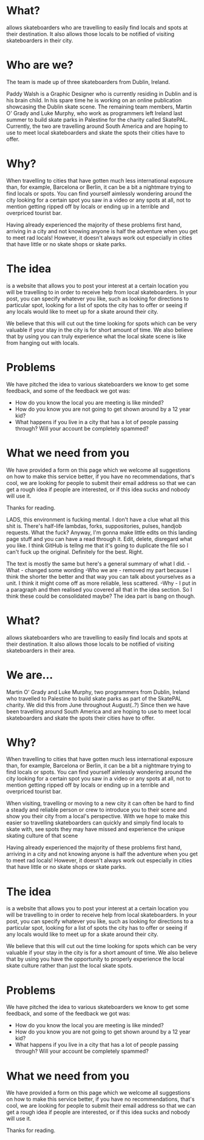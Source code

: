 # What?
<site name> allows skateboarders who are travelling to easily find locals and
spots at their destination. It also allows those locals to be notified of
visiting skateboarders in their city.

# Who are we?
The <site name> team is made up of three skateboarders from Dublin, Ireland.

Paddy Walsh is a Graphic Designer who is currently residing in Dublin and
<site name> is his brain child. In his spare time he is working on an online
publication showcasing the Dublin skate scene. The remaining team members,
Martin O' Grady and Luke Murphy, who work as programmers left Ireland last
summer to build skate parks in Palestine for the charity called SkatePAL.
Currently, the two are travelling around South America and are hoping to use
<site name> to meet local skateboarders and skate the spots their cities
have to offer.

# Why?
When travelling to cities that have gotten much less international exposure
than, for example, Barcelona or Berlin, it can be a bit a nightmare trying to
find locals or spots. You can find yourself aimlessly wondering around the
city looking for a certain spot you saw in a video or any spots at all,
not to mention getting ripped off by locals or ending up in a terrible
and overpriced tourist bar.

Having already experienced the majority of these problems first hand,
arriving in a city and not knowing anyone is half the adventure when you get
to meet rad locals! However, it doesn't always work out especially
in cities that have little or no skate shops or skate parks.

# The idea
<site name> is a website that allows you to post your interest at a certain
location you will be travelling to in order to receive help from local
skateboarders. In your post, you can specify whatever you like, such as
looking for directions to particular spot, looking for a list of spots
the city has to offer or seeing if any locals would like to meet up
for a skate around their city.

We believe that this will cut out the time looking for spots which can be very
valuable if your stay in the city is for short amount of time. We also believe
that by using <site name> you can truly experience what the local skate scene
is like from hanging out with locals.


# Problems
We have pitched the idea to various skateboarders we know to get some feedback, 
and some of the feedback we got was: 
  - How do you know the local you are meeting is like minded? 
  - How do you know you are not going to get shown around by a 12 year kid? 
  - What happens if you live in a city that has a lot of people passing through?
    Will your account be completely spammed?

# What we need from you
We have provided a form on this page which we welcome all suggestions on how 
to make this service better, if you have no recommendations, that's cool, 
we are looking for people to submit their email address so that we can get a 
rough idea if people are interested, or if this idea sucks and nobody will use it. 

Thanks for reading.



LADS, this environment is fucking mental. I don't have a clue what all this shit is.
There's half-life lambdas, forks, suppositories, pulses, handjob requests.
What the fuck? Anyway, I'm gonna make little edits on this landing page stuff and 
you can have a read through it. Edit, delete, disregard what you like. I think GitHub 
is tellng me that it's going to duplicate the file so I can't fuck up the original. 
Definitely for the best. Right.

The text is mostly the same but here's a general summary of what I did.
-What - changed some wording
-Who we are - removed my part because I think the shorter the better and that way you 
can talk about yourselves as a unit. I think it might come off as more reliable, less scattered.
-Why - I put in a paragraph and then realised you covered all that in the idea section.
So I think these could be consolidated maybe? The idea part is bang on though.


# What?
<site name> allows skateboarders who are travelling to easily find locals and
spots at their destination. It also allows those locals to be notified of
visiting skateboarders in their area.

# We are...
Martin O' Grady and Luke Murphy, two programmers from Dublin, Ireland who travelled 
to Palestine to build skate parks as part of the SkatePAL charity. 
We did this from June throughout August(..?) Since then we have been travelling 
around South America and are hoping to use <site name> to meet local skateboarders
and skate the spots their cities have to offer.

# Why?
When travelling to cities that have gotten much less international exposure
than, for example, Barcelona or Berlin, it can be a bit a nightmare trying to
find locals or spots. You can find yourself aimlessly wondering around the
city looking for a certain spot you saw in a video or any spots at all,
not to mention getting ripped off by locals or ending up in a terrible
and overpriced tourist bar.

When visiting, travelling or moving to a new city it can often be hard to
find a steady and reliable person or crew to introduce you to their scene and show
you their city from a local's perspective. With <site name> we hope to make this easier
so travelling skateboarders can quickly and simply find locals to skate with, see spots 
they may have missed and experience the unique skating culture of that scene

Having already experienced the majority of these problems first hand,
arriving in a city and not knowing anyone is half the adventure when you get
to meet rad locals! However, it doesn't always work out especially
in cities that have little or no skate shops or skate parks.

# The idea
<site name> is a website that allows you to post your interest at a certain
location you will be travelling to in order to receive help from local
skateboarders. In your post, you can specify whatever you like, such as
looking for directions to a particular spot, looking for a list of spots
the city has to offer or seeing if any locals would like to meet up
for a skate around their city.

We believe that this will cut out the time looking for spots which can be very
valuable if your stay in the city is for a short amount of time. We also believe
that by using <site name> you have the opportunity to properly experience the
local skate culture rather than just the local skate spots.


# Problems
We have pitched the idea to various skateboarders we know to get some feedback, 
and some of the feedback we got was: 
  - How do you know the local you are meeting is like minded? 
  - How do you know you are not going to get shown around by a 12 year kid? 
  - What happens if you live in a city that has a lot of people passing through?
    Will your account be completely spammed?

# What we need from you
We have provided a form on this page which we welcome all suggestions on how 
to make this service better, if you have no recommendations, that's cool, 
we are looking for people to submit their email address so that we can get a 
rough idea if people are interested, or if this idea sucks and nobody will use it. 

Thanks for reading.



